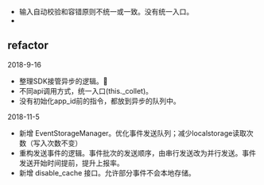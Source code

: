 - 输入自动校验和容错原则不统一或一致。没有统一入口。
- 

## refactor 

2018-9-16
- 整理SDK接管异步的逻辑。
- 不同api调用方式，统一入口(this._collet)。
- 没有初始化app_id前的指令，都放到异步的队列中。


2018-11-5
- 新增 EventStorageManager。优化事件发送队列；减少localstorage读取次数（写入次数不变）
- 重构发送事件的逻辑。事件批次的发送顺序，由串行发送改为并行发送。事件发送开始时间提前，提升上报率。
- 新增 disable_cache 接口。允许部分事件不会本地存储。